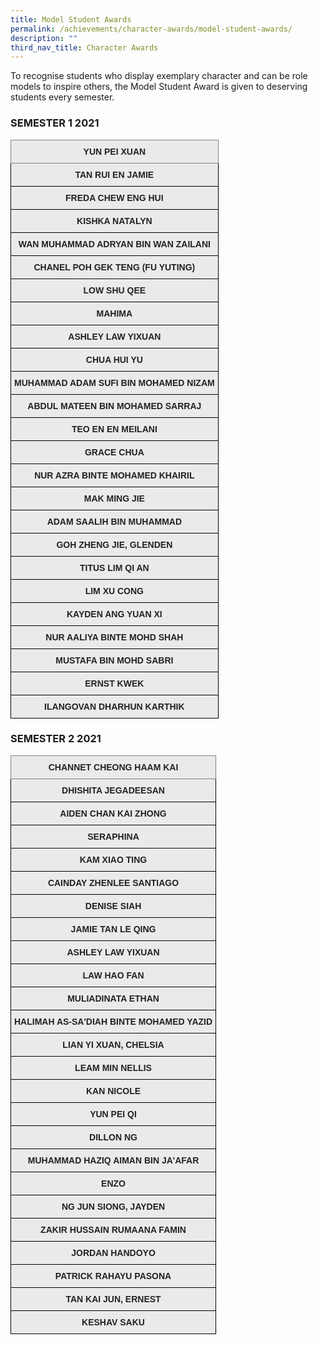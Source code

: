 ```yaml
---
title: Model Student Awards
permalink: /achievements/character-awards/model-student-awards/
description: ""
third_nav_title: Character Awards
---
```

To recognise students who display exemplary character and can be role models to inspire others, the Model Student Award is given to deserving students every semester. 

### SEMESTER 1 2021

<style type="text/css">
.tg  {border-collapse:collapse;border-spacing:0;}
.tg td{border-color:black;border-style:solid;border-width:1px;font-family:Arial, sans-serif;font-size:14px;
  overflow:hidden;padding:10px 5px;word-break:normal;}
.tg th{border-color:black;border-style:solid;border-width:1px;font-family:Arial, sans-serif;font-size:14px;
  font-weight:normal;overflow:hidden;padding:10px 5px;word-break:normal;}
.tg .tg-n4qt{background-color:#EAEAEA;color:#222;font-weight:bold;text-align:center;vertical-align:top}
.tg .tg-djlw{background-color:#EAEAEA;border-color:inherit;color:#222;font-weight:bold;text-align:center;vertical-align:top}
</style>
<table class="tg">
<thead>
  <tr>
    <th class="tg-djlw">YUN PEI XUAN</th>
  </tr>
</thead>
<tbody>
  <tr>
    <td class="tg-n4qt">TAN RUI EN JAMIE</td>
  </tr>
  <tr>
    <td class="tg-n4qt">FREDA CHEW ENG HUI</td>
  </tr>
  <tr>
    <td class="tg-n4qt">KISHKA NATALYN</td>
  </tr>
  <tr>
    <td class="tg-n4qt">WAN MUHAMMAD ADRYAN BIN WAN ZAILANI</td>
  </tr>
  <tr>
    <td class="tg-n4qt">CHANEL POH GEK TENG (FU YUTING)</td>
  </tr>
  <tr>
    <td class="tg-n4qt">LOW SHU QEE</td>
  </tr>
  <tr>
    <td class="tg-n4qt">MAHIMA</td>
  </tr>
  <tr>
    <td class="tg-n4qt">ASHLEY LAW YIXUAN</td>
  </tr>
  <tr>
    <td class="tg-n4qt">CHUA HUI YU</td>
  </tr>
  <tr>
    <td class="tg-n4qt">MUHAMMAD ADAM SUFI BIN MOHAMED NIZAM</td>
  </tr>
  <tr>
    <td class="tg-n4qt">ABDUL MATEEN BIN MOHAMED SARRAJ</td>
  </tr>
  <tr>
    <td class="tg-n4qt">TEO EN EN MEILANI</td>
  </tr>
  <tr>
    <td class="tg-n4qt">GRACE CHUA</td>
  </tr>
  <tr>
    <td class="tg-n4qt">NUR AZRA BINTE MOHAMED KHAIRIL</td>
  </tr>
  <tr>
    <td class="tg-n4qt">MAK MING JIE</td>
  </tr>
  <tr>
    <td class="tg-n4qt">ADAM SAALIH BIN MUHAMMAD</td>
  </tr>
  <tr>
    <td class="tg-n4qt">GOH ZHENG JIE, GLENDEN</td>
  </tr>
  <tr>
    <td class="tg-n4qt">TITUS LIM QI AN</td>
  </tr>
  <tr>
    <td class="tg-n4qt">LIM XU CONG</td>
  </tr>
  <tr>
    <td class="tg-n4qt">KAYDEN ANG YUAN XI</td>
  </tr>
  <tr>
    <td class="tg-n4qt">NUR AALIYA BINTE MOHD SHAH </td>
  </tr>
  <tr>
    <td class="tg-n4qt">MUSTAFA BIN MOHD SABRI</td>
  </tr>
  <tr>
    <td class="tg-n4qt">ERNST KWEK</td>
  </tr>
  <tr>
    <td class="tg-n4qt">ILANGOVAN DHARHUN KARTHIK</td>
  </tr>
</tbody>
</table>

### SEMESTER 2 2021

<style type="text/css">
.tg  {border-collapse:collapse;border-spacing:0;}
.tg td{border-color:black;border-style:solid;border-width:1px;font-family:Arial, sans-serif;font-size:14px;
  overflow:hidden;padding:10px 5px;word-break:normal;}
.tg th{border-color:black;border-style:solid;border-width:1px;font-family:Arial, sans-serif;font-size:14px;
  font-weight:normal;overflow:hidden;padding:10px 5px;word-break:normal;}
.tg .tg-n4qt{background-color:#EAEAEA;color:#222;font-weight:bold;text-align:center;vertical-align:top}
.tg .tg-djlw{background-color:#EAEAEA;border-color:inherit;color:#222;font-weight:bold;text-align:center;vertical-align:top}
</style>
<table class="tg">
<thead>
  <tr>
    <th class="tg-djlw">CHANNET CHEONG HAAM KAI</th>
  </tr>
</thead>
<tbody>
  <tr>
    <td class="tg-n4qt">DHISHITA JEGADEESAN</td>
  </tr>
  <tr>
    <td class="tg-n4qt">AIDEN CHAN KAI ZHONG</td>
  </tr>
  <tr>
    <td class="tg-n4qt">SERAPHINA</td>
  </tr>
  <tr>
    <td class="tg-n4qt">KAM XIAO TING</td>
  </tr>
  <tr>
    <td class="tg-n4qt">CAINDAY ZHENLEE SANTIAGO</td>
  </tr>
  <tr>
    <td class="tg-n4qt">DENISE SIAH</td>
  </tr>
  <tr>
    <td class="tg-n4qt">JAMIE TAN LE QING</td>
  </tr>
  <tr>
    <td class="tg-n4qt">ASHLEY LAW YIXUAN</td>
  </tr>
  <tr>
    <td class="tg-n4qt">LAW HAO FAN</td>
  </tr>
  <tr>
    <td class="tg-n4qt">MULIADINATA ETHAN</td>
  </tr>
  <tr>
    <td class="tg-n4qt">HALIMAH AS-SA'DIAH BINTE MOHAMED YAZID</td>
  </tr>
  <tr>
    <td class="tg-n4qt">LIAN YI XUAN, CHELSIA</td>
  </tr>
  <tr>
    <td class="tg-n4qt">LEAM MIN NELLIS</td>
  </tr>
  <tr>
    <td class="tg-n4qt">KAN NICOLE</td>
  </tr>
  <tr>
    <td class="tg-n4qt">YUN PEI QI</td>
  </tr>
  <tr>
    <td class="tg-n4qt">DILLON NG</td>
  </tr>
  <tr>
    <td class="tg-n4qt">MUHAMMAD HAZIQ AIMAN BIN JA'AFAR</td>
  </tr>
  <tr>
    <td class="tg-n4qt">ENZO</td>
  </tr>
  <tr>
    <td class="tg-n4qt">NG JUN SIONG, JAYDEN</td>
  </tr>
  <tr>
    <td class="tg-n4qt">ZAKIR HUSSAIN RUMAANA FAMIN</td>
  </tr>
  <tr>
    <td class="tg-n4qt">JORDAN HANDOYO</td>
  </tr>
  <tr>
    <td class="tg-n4qt">PATRICK RAHAYU PASONA</td>
  </tr>
  <tr>
    <td class="tg-n4qt">TAN KAI JUN, ERNEST</td>
  </tr>
  <tr>
    <td class="tg-n4qt">KESHAV SAKU</td>
  </tr>
</tbody>
</table>